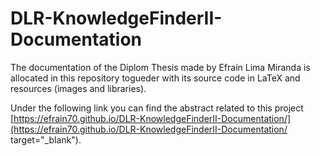 # DLR-KnowledgeFinderII-Documentation
The documentation of the Diplom Thesis made by Efraín Lima Miranda is allocated in this repository togueder with its source code in LaTeX and resources (images and libraries).

Under the following link you can find the abstract related to this project [https://efrain70.github.io/DLR-KnowledgeFinderII-Documentation/](https://efrain70.github.io/DLR-KnowledgeFinderII-Documentation/ target="_blank").

